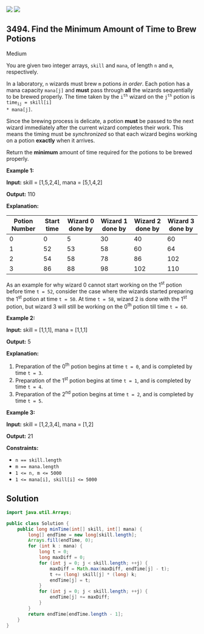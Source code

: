 [![](https://img.shields.io/github/stars/javadev/LeetCode-in-Java?label=Stars&style=flat-square)](https://github.com/javadev/LeetCode-in-Java)
[![](https://img.shields.io/github/forks/javadev/LeetCode-in-Java?label=Fork%20me%20on%20GitHub%20&style=flat-square)](https://github.com/javadev/LeetCode-in-Java/fork)

## 3494\. Find the Minimum Amount of Time to Brew Potions

Medium

You are given two integer arrays, `skill` and `mana`, of length `n` and `m`, respectively.

In a laboratory, `n` wizards must brew `m` potions _in order_. Each potion has a mana capacity `mana[j]` and **must** pass through **all** the wizards sequentially to be brewed properly. The time taken by the <code>i<sup>th</sup></code> wizard on the <code>j<sup>th</sup></code> potion is <code>time<sub>ij</sub> = skill[i] * mana[j]</code>.

Since the brewing process is delicate, a potion **must** be passed to the next wizard immediately after the current wizard completes their work. This means the timing must be _synchronized_ so that each wizard begins working on a potion **exactly** when it arrives.

Return the **minimum** amount of time required for the potions to be brewed properly.

**Example 1:**

**Input:** skill = [1,5,2,4], mana = [5,1,4,2]

**Output:** 110

**Explanation:**

| Potion Number | Start time | Wizard 0 done by | Wizard 1 done by | Wizard 2 done by | Wizard 3 done by |
|--------------|-----------|------------------|------------------|------------------|------------------|
| 0            | 0         | 5                | 30               | 40               | 60               |
| 1            | 52        | 53               | 58               | 60               | 64               |
| 2            | 54        | 58               | 78               | 86               | 102              |
| 3            | 86        | 88               | 98               | 102              | 110              |

As an example for why wizard 0 cannot start working on the 1<sup>st</sup> potion before time `t = 52`, consider the case where the wizards started preparing the 1<sup>st</sup> potion at time `t = 50`. At time `t = 58`, wizard 2 is done with the 1<sup>st</sup> potion, but wizard 3 will still be working on the 0<sup>th</sup> potion till time `t = 60`.

**Example 2:**

**Input:** skill = [1,1,1], mana = [1,1,1]

**Output:** 5

**Explanation:**

1.  Preparation of the 0<sup>th</sup> potion begins at time `t = 0`, and is completed by time `t = 3`.
2.  Preparation of the 1<sup>st</sup> potion begins at time `t = 1`, and is completed by time `t = 4`.
3.  Preparation of the 2<sup>nd</sup> potion begins at time `t = 2`, and is completed by time `t = 5`.

**Example 3:**

**Input:** skill = [1,2,3,4], mana = [1,2]

**Output:** 21

**Constraints:**

*   `n == skill.length`
*   `m == mana.length`
*   `1 <= n, m <= 5000`
*   `1 <= mana[i], skill[i] <= 5000`

## Solution

```java
import java.util.Arrays;

public class Solution {
    public long minTime(int[] skill, int[] mana) {
        long[] endTime = new long[skill.length];
        Arrays.fill(endTime, 0);
        for (int k : mana) {
            long t = 0;
            long maxDiff = 0;
            for (int j = 0; j < skill.length; ++j) {
                maxDiff = Math.max(maxDiff, endTime[j] - t);
                t += (long) skill[j] * (long) k;
                endTime[j] = t;
            }
            for (int j = 0; j < skill.length; ++j) {
                endTime[j] += maxDiff;
            }
        }
        return endTime[endTime.length - 1];
    }
}
```